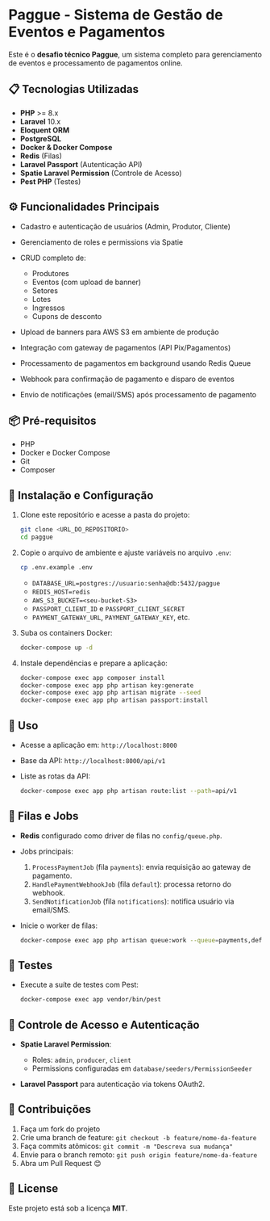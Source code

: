 # Paggue - Sistema de Gestão de Eventos e Pagamentos

Este é o **desafio técnico Paggue**, um sistema completo para gerenciamento de eventos e processamento de pagamentos online.

## 📋 Tecnologias Utilizadas

* **PHP** >= 8.x
* **Laravel** 10.x
* **Eloquent ORM**
* **PostgreSQL**
* **Docker & Docker Compose**
* **Redis** (Filas)
* **Laravel Passport** (Autenticação API)
* **Spatie Laravel Permission** (Controle de Acesso)
* **Pest PHP** (Testes)

## ⚙️ Funcionalidades Principais

* Cadastro e autenticação de usuários (Admin, Produtor, Cliente)
* Gerenciamento de roles e permissions via Spatie
* CRUD completo de:

  * Produtores
  * Eventos (com upload de banner)
  * Setores
  * Lotes
  * Ingressos
  * Cupons de desconto
* Upload de banners para AWS S3 em ambiente de produção
* Integração com gateway de pagamentos (API Pix/Pagamentos)
* Processamento de pagamentos em background usando Redis Queue
* Webhook para confirmação de pagamento e disparo de eventos
* Envio de notificações (email/SMS) após processamento de pagamento

## 📦 Pré-requisitos
* PHP
* Docker e Docker Compose
* Git
* Composer

## 🚀 Instalação e Configuração

1. Clone este repositório e acesse a pasta do projeto:

   ```bash
   git clone <URL_DO_REPOSITORIO>
   cd paggue
   ```
2. Copie o arquivo de ambiente e ajuste variáveis no arquivo `.env`:

   ```bash
   cp .env.example .env
   ```

   * `DATABASE_URL=postgres://usuario:senha@db:5432/paggue`
   * `REDIS_HOST=redis`
   * `AWS_S3_BUCKET=<seu-bucket-S3>`
   * `PASSPORT_CLIENT_ID` e `PASSPORT_CLIENT_SECRET`
   * `PAYMENT_GATEWAY_URL`, `PAYMENT_GATEWAY_KEY`, etc.
3. Suba os containers Docker:

   ```bash
   docker-compose up -d
   ```
4. Instale dependências e prepare a aplicação:

   ```bash
   docker-compose exec app composer install
   docker-compose exec app php artisan key:generate
   docker-compose exec app php artisan migrate --seed
   docker-compose exec app php artisan passport:install
   ```

## 🚩 Uso

* Acesse a aplicação em: `http://localhost:8000`
* Base da API: `http://localhost:8000/api/v1`
* Liste as rotas da API:

  ```bash
  docker-compose exec app php artisan route:list --path=api/v1
  ```

## 🔄 Filas e Jobs

* **Redis** configurado como driver de filas no `config/queue.php`.
* Jobs principais:

  1. `ProcessPaymentJob` (fila `payments`): envia requisição ao gateway de pagamento.
  2. `HandlePaymentWebhookJob` (fila `default`): processa retorno do webhook.
  3. `SendNotificationJob` (fila `notifications`): notifica usuário via email/SMS.
* Inicie o worker de filas:

  ```bash
  docker-compose exec app php artisan queue:work --queue=payments,default,notifications
  ```

## 🧪 Testes

* Execute a suíte de testes com Pest:

  ```bash
  docker-compose exec app vendor/bin/pest
  ```

## 🔐 Controle de Acesso e Autenticação

* **Spatie Laravel Permission**:

  * Roles: `admin`, `producer`, `client`
  * Permissions configuradas em `database/seeders/PermissionSeeder`
* **Laravel Passport** para autenticação via tokens OAuth2.

## 🤝 Contribuições

1. Faça um fork do projeto
2. Crie uma branch de feature: `git checkout -b feature/nome-da-feature`
3. Faça commits atômicos: `git commit -m "Descreva sua mudança"`
4. Envie para o branch remoto: `git push origin feature/nome-da-feature`
5. Abra um Pull Request 😊

## 📄 License

Este projeto está sob a licença **MIT**.
